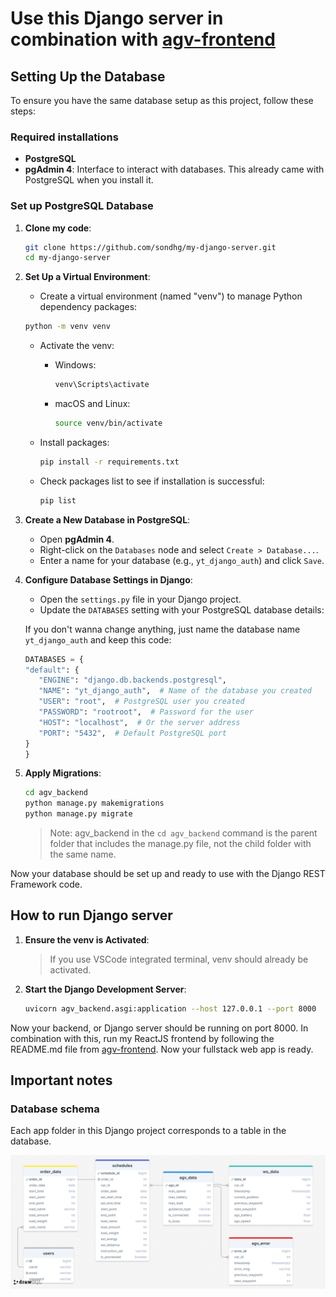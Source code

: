 # Use this Django server in combination with [agv-frontend](https://github.com/sondhg/agv-frontend)

## Setting Up the Database

To ensure you have the same database setup as this project, follow these steps:

### Required installations

- **PostgreSQL**
- **pgAdmin 4**: Interface to interact with databases. This already came with PostgreSQL when you install it.

### Set up PostgreSQL Database

1. **Clone my code**:

   ```bash
   git clone https://github.com/sondhg/my-django-server.git
   cd my-django-server
   ```

2. **Set Up a Virtual Environment**:

   - Create a virtual environment (named "venv") to manage Python dependency packages:

   ```bash
   python -m venv venv
   ```

   - Activate the venv:

     - Windows:

       ```bash
       venv\Scripts\activate
       ```

     - macOS and Linux:

       ```bash
       source venv/bin/activate
       ```

   - Install packages:

     ```bash
     pip install -r requirements.txt
     ```

   - Check packages list to see if installation is successful:

     ```bash
     pip list
     ```

3. **Create a New Database in PostgreSQL**:

   - Open **pgAdmin 4**.
   - Right-click on the `Databases` node and select `Create > Database...`.
   - Enter a name for your database (e.g., `yt_django_auth`) and click `Save`.

4. **Configure Database Settings in Django**:

   - Open the `settings.py` file in your Django project.
   - Update the `DATABASES` setting with your PostgreSQL database details:

   If you don't wanna change anything, just name the database name `yt_django_auth` and keep this code:

   ```python
   DATABASES = {
   "default": {
      "ENGINE": "django.db.backends.postgresql",
      "NAME": "yt_django_auth",  # Name of the database you created
      "USER": "root",  # PostgreSQL user you created
      "PASSWORD": "rootroot",  # Password for the user
      "HOST": "localhost",  # Or the server address
      "PORT": "5432",  # Default PostgreSQL port
   }
   }
   ```

5. **Apply Migrations**:

   ```bash
   cd agv_backend
   python manage.py makemigrations
   python manage.py migrate
   ```

   > Note: agv_backend in the `cd agv_backend` command is the parent folder that includes the manage.py file, not the child folder with the same name.

Now your database should be set up and ready to use with the Django REST Framework code.

## How to run Django server

1. **Ensure the venv is Activated**:

   > If you use VSCode integrated terminal, venv should already be activated.

2. **Start the Django Development Server**:

   ```bash
   uvicorn agv_backend.asgi:application --host 127.0.0.1 --port 8000
   ```

Now your backend, or Django server should be running on port 8000. In combination with this, run my ReactJS frontend by following the README.md file from [agv-frontend](https://github.com/sondhg/agv-frontend). Now your fullstack web app is ready.

## Important notes

### Database schema

Each app folder in this Django project corresponds to a table in the database.

![Database schema](./images/drawSQL-image-export-2024-11-01.png)

